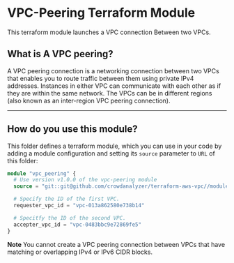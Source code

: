 # VPC-Peering Terraform Module

This terraform module launches a VPC connection Between two VPCs.

## What is A VPC peering?

A VPC peering connection is a networking connection between two VPCs that enables you to route traffic between them using private IPv4 addresses. Instances in either VPC can communicate with each other as if they are within the same network.
The VPCs can be in different regions (also known as an inter-region VPC peering connection).

---

## How do you use this module?

This folder defines a terraform module, which you can use in your code by adding a module configuration and setting its `source` parameter to `URL` of this folder:

```tf
module "vpc_peering" {
  # Use version v1.0.0 of the vpc-peering module
  source = "git::git@github.com/crowdanalyzer/terraform-aws-vpc//modules/vpc-peering?ref=v1.0.0"

  # Specify the ID of the first VPC.
  requester_vpc_id = "vpc-013a862580e738b14"

  # Specitfy the ID of the second VPC.
  accepter_vpc_id = "vpc-0483bbc9e72869fe5"
}
```

**Note**
You cannot create a VPC peering connection between VPCs that have matching or overlapping IPv4 or IPv6 CIDR blocks.
